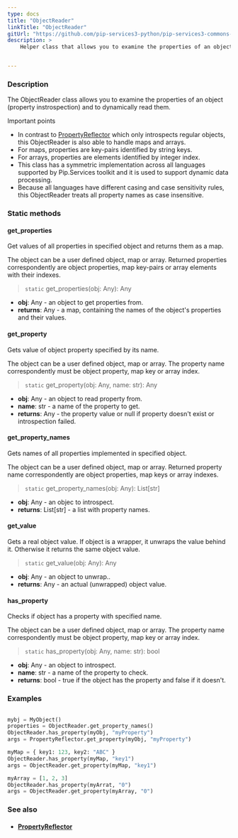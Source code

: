 ```yaml
---
type: docs
title: "ObjectReader"
linkTitle: "ObjectReader"
gitUrl: "https://github.com/pip-services3-python/pip-services3-commons-python"
description: >
    Helper class that allows you to examine the properties of an object (property instrospection) and to dynamically read them.


---
```


### Description

The ObjectReader class allows you to examine the properties of an object (property instrospection) and to dynamically read them.

Important points

- In contrast to [PropertyReflector](../property_reflector) which only introspects regular objects, this ObjectReader is also able to handle maps and arrays.
- For maps, properties are key-pairs identified by string keys.
- For arrays, properties are elements identified by integer index.
- This class has a symmetric implementation across all languages supported by Pip.Services toolkit and it is used to support dynamic data processing.
- Because all languages have different casing and case sensitivity rules, this ObjectReader treats all property names as case insensitive.

### Static methods

#### get_properties
Get values of all properties in specified object
and returns them as a map.

The object can be a user defined object, map or array.
Returned properties correspondently are object properties,
map key-pairs or array elements with their indexes.

> `static` get_properties(obj: Any): Any

- **obj**: Any - an object to get properties from.
- **returns**: Any - a map, containing the names of the object's properties and their values.

#### get_property
Gets value of object property specified by its name.

The object can be a user defined object, map or array.
The property name correspondently must be object property,
map key or array index.

> `static` get_property(obj: Any, name: str): Any

- **obj**: Any - an object to read property from.
- **name**: str - a name of the property to get.
- **returns**: Any - the property value or null if property doesn't exist or introspection failed.

#### get_property_names
Gets names of all properties implemented in specified object.
 
The object can be a user defined object, map or array.
Returned property name correspondently are object properties,
map keys or array indexes.

> `static` get_property_names(obj: Any): List[str]

- **obj**: Any - an objec to introspect.
- **returns**: List[str] - a list with property names.

#### get_value
Gets a real object value.
If object is a wrapper, it unwraps the value behind it. 
Otherwise it returns the same object value.

> `static` get_value(obj: Any): Any

- **obj**: Any - an object to unwrap..
- **returns**: Any - an actual (unwrapped) object value. 

#### has_property
Checks if object has a property with specified name.

The object can be a user defined object, map or array.
The property name correspondently must be object property,
map key or array index.

> `static` has_property(obj: Any, name: str): bool

- **obj**: Any - an object to introspect.
- **name**: str - a name of the property to check.
- **returns**: bool - true if the object has the property and false if it doesn't.

### Examples

```python

mybj = MyObject()
properties = ObjectReader.get_property_names()
ObjectReader.has_property(myObj, "myProperty")
args = PropertyReflector.get_property(myObj, "myProperty")

myMap = { key1: 123, key2: "ABC" }
ObjectReader.has_property(myMap, "key1")
args = ObjectReader.get_property(myMap, "key1")

myArray = [1, 2, 3]
ObjectReader.has_property(myArrat, "0")
args = ObjectReader.get_property(myArray, "0")

```

### See also
- #### [PropertyReflector](../property_reflector)
